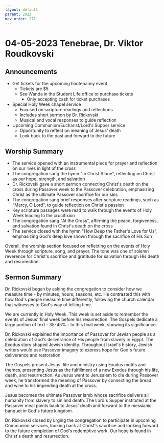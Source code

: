 ```yaml
---
layout: default
parent: 2023
nav_order: 271
---
```


# 04-05-2023 Tenebrae, Dr. Viktor Roudkovski



## Announcements

- Get tickets for the upcoming hootenanny event
    - Tickets are $5
    - See Wanda in the Student Life office to purchase tickets
        - Only accepting cash for ticket purchases
- Special Holy Week chapel service 
    - Focused on scripture readings and reflections
    - Includes short sermon by Dr. Rickovski
    - Musical and vocal responses to guide reflection
- Upcoming Communion/Eucharist/Lord's Supper service
    - Opportunity to reflect on meaning of Jesus' death
    - Look back to the past and forward to the future


## Worship Summary

- The service opened with an instrumental piece for prayer and reflection on our lives in light of the cross
- The congregation sang the hymn "In Christ Alone", reflecting on Christ as our hope, strength, and salvation
- Dr. Rickovski gave a short sermon connecting Christ's death on the cross during Passover week to the Passover celebration, emphasizing Christ as the ultimate Passover sacrifice for our sins  
- The congregation sang brief responses after scripture readings, such as "Mercy, O Lord", to guide reflection on Christ's passion
- Key scripture passages were read to walk through the events of Holy Week leading to the crucifixion
- The congregation sang "At the Cross", affirming the peace, forgiveness, and salvation found in Christ's death on the cross 
- The service closed with the hymn "How Deep the Father's Love for Us", emphasizing God's deep love shown through the sacrifice of His Son

Overall, the worship section focused on reflecting on the events of Holy Week through scripture, song, and prayer. The tone was one of solemn reverence for Christ's sacrifice and gratitude for salvation through His death and resurrection.


## Sermon Summary

Dr. Rickovski began by asking the congregation to consider how we measure time - by minutes, hours, seasons, etc. He contrasted this with how God's people measure time differently, following the church calendar that witnesses to God's way of telling time. 

We are currently in Holy Week. This week is set aside to remember the events of Jesus' final week before his resurrection. The Gospels dedicate a large portion of text - 35-45% - to this final week, showing its significance. 

Dr. Rickovski explained the importance of Passover for Jewish people as a celebration of God's deliverance of His people from slavery in Egypt. The Exodus story shaped Jewish identity. Throughout Israel's history, Jewish writers would use Passover imagery to express hope for God's future deliverance and restoration. 

The Gospels present Jesus' life and ministry using Exodus motifs and themes, presenting Jesus as the fulfillment of a new Exodus through his life, death, and resurrection. As Jesus went to Jerusalem to die during Passover week, he transformed the meaning of Passover by connecting the bread and wine to his impending death at the cross. 

Jesus becomes the ultimate Passover lamb whose sacrifice delivers all humanity from slavery to sin and death. The Lord's Supper instituted at the Passover meal points back to Jesus' death and forward to the messianic banquet in God's future kingdom.

Dr. Rickovski closed by urging the congregation to participate in upcoming Communion services, looking back at Christ's sacrifice and looking forward to the future completion of God's redemptive work. Our hope is found in Christ's death and resurrection.